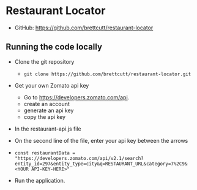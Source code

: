 # Restaurant Locator
- GitHub: https://github.com/brettcutt/restaurant-locator

## Running the code locally
- Clone the git repository
  - `git clone https://github.com/brettcutt/restaurant-locator.git`

- Get your own Zomato api key
  - Go to https://developers.zomato.com/api.
  - create an account
  - generate an api key
  - copy the api key

- In the restaurant-api.js file
 - On the second line of the file, enter your api key between the arrows
 - `const restaurantData = "https://developers.zomato.com/api/v2.1/search?entity_id=297&entity_type=city&q=RESTAURANT_URL&category=7%2C9&<YOUR API-KEY-HERE>"`

- Run the application.

